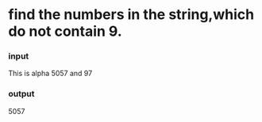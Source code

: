 # find the numbers in the string,which do not contain 9.

### input

This is alpha 5057 and 97

### output

5057